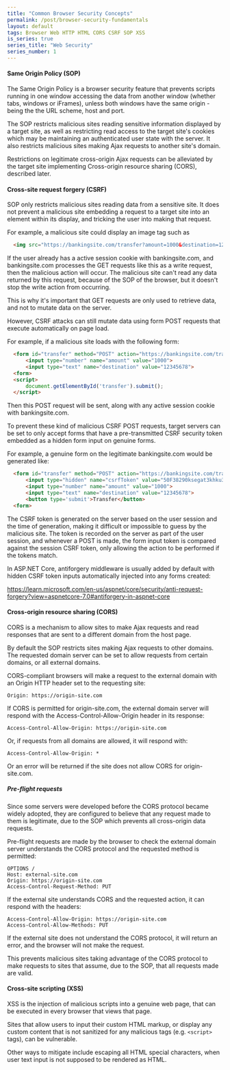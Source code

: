 ```yaml
---
title: "Common Browser Security Concepts"
permalink: /post/browser-security-fundamentals
layout: default
tags: Browser Web HTTP HTML CORS CSRF SOP XSS
is_series: true
series_title: "Web Security"
series_number: 1
---
```


#### Same Origin Policy (SOP)

The Same Origin Policy is a browser security feature that prevents scripts running in one window accessing the data from another window (whether tabs, windows or iFrames), unless both windows have the same origin - being the the URL scheme, host and port.

The SOP restricts malicious sites reading sensitive information displayed by a target site, as well as restricting read access to the target site's cookies which may be maintaining an authenticated user state with the server. It also restricts malicious sites making Ajax requests to another site's domain. 

Restrictions on legitimate cross-origin Ajax requests can be alleviated by the target site implementing Cross-origin resource sharing (CORS), described later.


#### Cross-site request forgery (CSRF)

SOP only restricts malicious sites reading data from a sensitive site. It does not prevent a malicious site embedding a request to a target site into an element within its display, and tricking the user into making that request. 

For example, a malicious site could display an image tag such as

``` html
  <img src="https://bankingsite.com/transfer?amount=1000&destination=12345678"/>
```

If the user already has a active session cookie with bankingsite.com, and bankingsite.com processes the GET requests like this as a write request, then the malicious action will occur. The malicious site can't read any data returned by this request, because of the SOP of the browser, but it doesn't stop the write action from occurring.

This is why it's important that GET requests are only used to retrieve data, and not to mutate data on the server.

However, CSRF attacks can still mutate data using form POST requests that execute automatically on page load.

For example, if a malicious site loads with the following form:

``` html
  <form id="transfer" method="POST" action="https://bankingsite.com/transfer">
      <input type="number" name="amount" value="1000">
      <input type="text" name="destination" value="12345678">
  <form>
  <script>
      document.getElementById('transfer').submit();
  </script>
```

Then this POST request will be sent, along with any active session cookie with bankingsite.com. 

To prevent these kind of malicious CSRF POST requests, target servers can be set to only accept forms that have a pre-transmitted CSRF security token embedded as a hidden form input on genuine forms.

For example, a genuine form on the legitimate bankingsite.com would be generated like:

``` html
  <form id="transfer" method="POST" action="https://bankingsite.com/transfer">
      <input type="hidden" name="csrfToken" value="50F38290ksegat3khku3a98235">
      <input type="number" name="amount" value="1000">
      <input type="text" name="destination" value="12345678">
      <button type='submit'>Transfer</button>
  <form>
```
The CSRF token is generated on the server based on the user session and the time of generation, making it difficult or impossible to guess by the malicious site. The token is recorded on the server as part of the user session, and whenever a POST is made, the form input token is compared against the session CSRF token, only allowing the action to be performed if the tokens match.

In ASP.NET Core, antiforgery middleware is usually added by default with hidden CSRF token inputs automatically injected into any forms created:

https://learn.microsoft.com/en-us/aspnet/core/security/anti-request-forgery?view=aspnetcore-7.0#antiforgery-in-aspnet-core

#### Cross-origin resource sharing (CORS)

CORS is a mechanism to allow sites to make Ajax requests and read responses that are sent to a different domain from the host page.

By default the SOP restricts sites making Ajax requests to other domains. The requested domain server can be set to allow requests from certain domains, or all external domains.

CORS-compliant browsers will make a request to the external domain with an Origin HTTP header set to the requesting site:

```http
Origin: https://origin-site.com
```

If CORS is permitted for origin-site.com, the external domain server will respond with the Access-Control-Allow-Origin header in its response:

```http
Access-Control-Allow-Origin: https://origin-site.com
```

Or, if requests from all domains are allowed, it will respond with:

```http
Access-Control-Allow-Origin: *
```

Or an error will be returned if the site does not allow CORS for origin-site.com.

##### Pre-flight requests

Since some servers were developed before the CORS protocol became widely adopted, they are configured to believe that any request made to them is legitimate, due to the SOP which prevents all cross-origin data requests.

Pre-flight requests are made by the browser to check the external domain server understands the CORS protocol and the requested method is permitted:

```http
OPTIONS /
Host: external-site.com
Origin: https://origin-site.com
Access-Control-Request-Method: PUT
```

If the external site understands CORS and the requested action, it can respond with the headers:

```http
Access-Control-Allow-Origin: https://origin-site.com
Access-Control-Allow-Methods: PUT
```
If the external site does not understand the CORS protocol, it will return an error, and the browser will not make the request.

This prevents malicious sites taking advantage of the CORS protocol to make requests to sites that assume, due to the SOP, that all requests made are valid.

#### Cross-site scripting (XSS)

XSS is the injection of malicious scripts into a genuine web page, that can be executed in every browser that views that page. 

Sites that allow users to input their custom HTML markup, or display any custom content that is not sanitized for any malicious tags (e.g. `<script>` tags), can be vulnerable. 

Other ways to mitigate include escaping all HTML special characters, when user text input is not supposed to be rendered as HTML.
